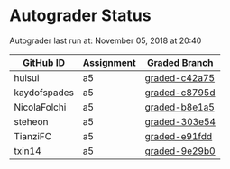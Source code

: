 # Autograder Status
Autograder last run at: November 05, 2018 at 20:40

| GitHub ID | Assignment | Graded Branch |
|-----------|------------|---------------|
| huisui | a5 | [graded-c42a75](https://github.com/Fall2018COMP401-001/a5-huisui/tree/graded-c42a75) | 
| kaydofspades | a5 | [graded-c8795d](https://github.com/Fall2018COMP401-001/a5-kaydofspades/tree/graded-c8795d) | 
| NicolaFolchi | a5 | [graded-b8e1a5](https://github.com/Fall2018COMP401-001/a5-NicolaFolchi/tree/graded-b8e1a5) | 
| steheon | a5 | [graded-303e54](https://github.com/Fall2018COMP401-001/a5-steheon/tree/graded-303e54) | 
| TianziFC | a5 | [graded-e91fdd](https://github.com/Fall2018COMP401-001/a5-TianziFC/tree/graded-e91fdd) | 
| txin14 | a5 | [graded-9e29b0](https://github.com/Fall2018COMP401-001/a5-txin14/tree/graded-9e29b0) | 
